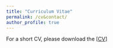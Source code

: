 ```yaml
---
title: "Curriculum Vitae"
permalink: /cv&contact/
author_profile: true
---
```


For a short CV, please download the [[CV](https://xclan.de/files/cv/CVLanreduced.pdf)\]


